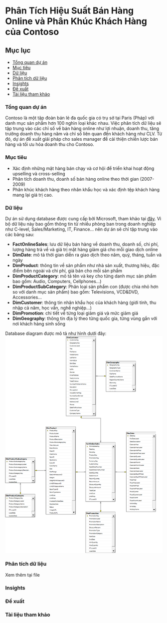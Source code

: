 # Phân Tích Hiệu Suất Bán Hàng Online và Phân Khúc Khách Hàng của Contoso

## Mục lục

- [Tổng quan dự án](#tổng-quan-dự-án)
- [Mục tiêu](#mục-tiêu)
- [Dữ liệu](#dữ-liệu)
- [Phân tích dữ liệu](#phân-tích-dữ-liệu)
- [Insights](#insights)
- [Đề xuất](#đề-xuất)
- [Tài liệu tham khảo](#tài-liệu-tham-khảo)

### Tổng quan dự án

Contoso là một tập đoàn bán lẻ đa quốc gia có trụ sở tại Paris (Pháp) với danh mục sản phẩm hơn 100 nghìn loại khác nhau. Việc phân tích dữ liệu sẽ tập trung vào các chỉ số về bán hàng online như lợi nhuận, doanh thu, tăng trưởng doanh thu hàng năm và chỉ số liên quan đến khách hàng như CLV. Từ đó, dự án đề xuất giải pháp cho sales manager để cải thiện chiến lược bán hàng và tối ưu hóa doanh thu cho Contoso.

### Mục tiêu

- Xác định những mặt hàng bán chạy và cơ hội để triển khai hoạt động upselling và cross-selling
- Phân tích doanh thu, doanh số bán hàng online theo thời gian (2007-2009)
- Phân khúc khách hàng theo nhân khẩu học và xác định tệp khách hàng mang lại giá trị cao.

### Dữ liệu

Dự án sử dụng database được cung cấp bởi Microsoft, tham khảo tại [đây](https://www.microsoft.com/en-us/download/details.aspx?id=18279). Vì bộ dữ liệu này bao gồm thông tin từ nhiều phòng ban trong doanh nghiệp như C-level, Sales/Marketing, IT, Finance... nên dự án sẽ chỉ tập trung vào các bảng sau:

- **FactOnlineSales**: lưu dữ liệu bán hàng về doanh thu, doanh số, chi phí, lượng hàng trả về và giá trị mặt hàng giảm giá cho mỗi giao dịch online
- **DimDate**: mô tả thời gian diễn ra giao dịch theo năm, quý, tháng, tuần và ngày
- **DimProduct**: thông tin về sản phẩm như nhà sản xuất, thương hiệu, đặc điểm bên ngoài và chi phí, giá bán cho mỗi sản phẩm
- **DimProductCategory**: mô tả tên và key cho từng danh mục sản phẩm bao gồm: Audio, Computers, Cellphones...)
- **DimProductSubCategory**: Phân loại sản phẩm con (được chia nhỏ hơn so với danh mục sản phẩm) bao gồm: Televisions, VCD&DVD, Accessories...
- **DimCustomer**: thông tin nhân khẩu học của khách hàng (giới tính, thu nhập cả năm, học vấn, nghề nghiệp...) 
- **DimPromotion**: chi tiết về từng loại giảm giá và mức giảm giá
- **DimGeography**: thông tin địa lý theo từng quốc gia, từng vùng gắn với nơi khách hàng sinh sống

Database diagram được mô tả như hình dưới đây:
![](https://github.com/Toridotoji/Project-1/blob/main/database%20diagram.png?raw=true)

### Phân tích dữ liệu
Xem thêm tại file 

### Insights

### Đề xuất

### Tài liệu tham khảo
